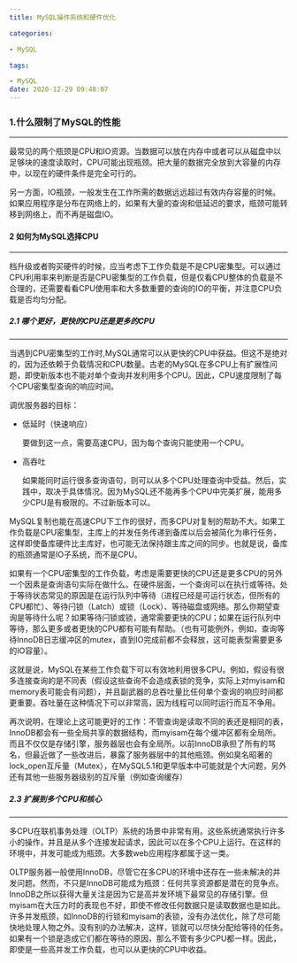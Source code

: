 ```yaml
---
title: MySQL操作系统和硬件优化

categories: 

- MySQL

tags: 

- MySQL
date: 2020-12-29 09:48:07
---
```


### 1.什么限制了MySQL的性能
____

最常见的两个瓶颈是CPU和IO资源。当数据可以放在内存中或者可以从磁盘中以足够块的速度读取时，CPU可能出现瓶颈。把大量的数据完全放到大容量的内存中，以现在的硬件条件是完全可行的。

另一方面，IO瓶颈，一般发生在工作所需的数据远远超过有效内存容量的时候。如果应用程序是分布在网络上的，如果有大量的查询和低延迟的要求，瓶颈可能转移到网络上，而不再是磁盘IO。

#### 2 如何为MySQL选择CPU
_____

档升级或者购买硬件的时候，应当考虑下工作负载是不是CPU密集型。可以通过CPU利用率来判断是否是CPU密集型的工作负载，但是仅看CPU整体的负载是不合理的，还需要看看CPU使用率和大多数重要的查询的IO的平衡，并注意CPU负载是否均匀分配。

##### 2.1 哪个更好，更快的CPU还是更多的CPU
_____

当遇到CPU密集型的工作时,MySQL通常可以从更快的CPU中获益。但这不是绝对的，因为还依赖于负载情况和CPU数量。古老的MySQL在多CPU上有扩展性问题，即使新版本也不能对单个查询并发利用多个CPU。因此，CPU速度限制了每个CPU密集型查询的响应时间。

调优服务器的目标：

- 低延时（快速响应）

    要做到这一点，需要高速CPU，因为每个查询只能使用一个CPU。

- 高吞吐

    如果能同时运行很多查询语句，则可以从多个CPU处理查询中受益。然后，实践中，取决于具体情况。因为MySQL还不能再多个CPU中完美扩展，能用多少CPU是有极限的。不过新版本可以。

MySQL复制也能在高速CPU下工作的很好，而多CPU对复制的帮助不大。如果工作负载是CPU密集型，主库上的并发任务传递到备库以后会被简化为串行任务，这样即使备库硬件比主库好，也可能无法保持跟主库之间的同步。也就是说，备库的瓶颈通常是IO子系统，而不是CPU。

如果有一个CPU密集型的工作负载，考虑是需要更快的CPU还是更多CPU的另外一个因素是查询语句实际在做什么。在硬件层面，一个查询可以在执行或等待。处于等待状态常见的原因是在运行队列中等待（进程已经是可运行状态，但所有的CPU都忙）、等待闩锁（Latch）或锁（Lock）、等待磁盘或网络。那么你期望查询是等待什么呢？如果等待闩锁或锁，通常需要更快的CPU；如果在运行队列中等待，那么更多或者更快的CPU都有可能有帮助。（也有可能例外，例如，查询等待InnoDB日志缓冲区的mutex，直到IO完成前都不会释放，这可能表型需要更多的IO容量）。

这就是说，MySQL在某些工作负载下可以有效地利用很多CPU。例如，假设有很多连接查询的是不同表（假设这些查询不会造成表锁的竞争，实际上对myisam和memory表可能会有问题），并且副武器的总吞吐量比任何单个查询的响应时间都更重要。吞吐量在这种情况下可以非常高，因为线程可以同时运行而互不争用。

再次说明，在理论上这可能更好的工作：不管查询是读取不同的表还是相同的表，InnoDB都会有一些全局共享的数据结构，而myisam在每个缓冲区都有全局所。而且不仅仅是存储引擎，服务器层也会有全局所。以前InnoDB承担了所有的骂名，但最近做了一些改进后，暴露了服务器层中的其他瓶颈。例如臭名昭著的lock_open互斥量（Mutex），在MySQL5.1和更早版本中可能就是个大问题，另外还有其他一些服务器级别的互斥量（例如查询缓存）

##### 2.3 扩展到多个CPU和核心
____

多CPU在联机事务处理（OLTP）系统的场景中非常有用。这些系统通常执行许多小的操作，并且是从多个连接发起请求，因此可以在多个CPU上运行。在这样的环境中，并发可能成为瓶颈。大多数web应用程序都属于这一类。

OLTP服务器一般使用InnoDB，尽管它在多CPU的环境中还存在一些未解决的并发问题。然而，不只是InnoDB可能成为瓶颈：任何共享资源都是潜在的竞争点。InnoDB之所以获得大量关注是因为它是高并发环境下最常见的存储引擎。但myisam在大压力时的表现也不好，即使不修改任何数据只是读取数据也是如此。许多并发瓶颈，如InnoDB的行锁和myisam的表锁，没有办法优化，除了尽可能快地处理人物之外。没有别的办法解决，这样，锁就可以尽快分配给等待的任务。如果有一个锁是造成它们都在等待的原因，那么不管有多少CPU都一样。因此，即使是一些高并发工作负载，也可以从更快的CPU中收益。

